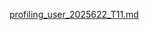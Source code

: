 [profiling_user_2025622_T11.md](https://github.com/user-attachments/files/20850920/profiling_user_2025622_T11.md)
